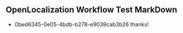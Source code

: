 ## OpenLocalization Workflow Test MarkDown
* 0bed6345-0e05-4bdb-b278-e9039cab3b26 
thanks!<!--HONumber=Mar16_HO2-->
